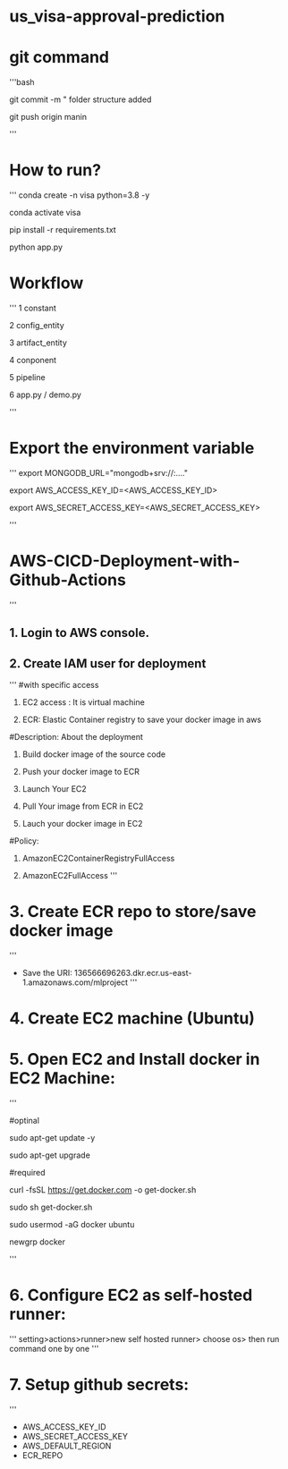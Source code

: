 # us_visa-approval-prediction

# git command

'''bash

git commit -m " folder structure added

git push origin manin

'''
# How to run?
'''
conda create -n visa python=3.8 -y

conda activate visa

pip install -r requirements.txt

python app.py



# Workflow

'''
1 constant

2 config_entity

3 artifact_entity

4 conponent

5 pipeline

6 app.py / demo.py

'''



# Export the environment variable

'''
export MONGODB_URL="mongodb+srv://<username>:<password>...."

export AWS_ACCESS_KEY_ID=<AWS_ACCESS_KEY_ID>

export AWS_SECRET_ACCESS_KEY=<AWS_SECRET_ACCESS_KEY>

'''

# AWS-CICD-Deployment-with-Github-Actions

'''

## 1. Login to AWS console.

## 2. Create IAM user for deployment

'''
#with specific access

1. EC2 access : It is virtual machine

2. ECR: Elastic Container registry to save your docker image in aws


#Description: About the deployment

1. Build docker image of the source code

2. Push your docker image to ECR

3. Launch Your EC2 

4. Pull Your image from ECR in EC2

5. Lauch your docker image in EC2

#Policy:

1. AmazonEC2ContainerRegistryFullAccess

2. AmazonEC2FullAccess
'''

# 3. Create ECR repo to store/save docker image

'''
- Save the URI: 136566696263.dkr.ecr.us-east-1.amazonaws.com/mlproject
'''

# 4. Create EC2 machine (Ubuntu)

# 5. Open EC2 and Install docker in EC2 Machine:

'''

#optinal

sudo apt-get update -y

sudo apt-get upgrade

#required

curl -fsSL https://get.docker.com -o get-docker.sh

sudo sh get-docker.sh

sudo usermod -aG docker ubuntu

newgrp docker

'''
# 6. Configure EC2 as self-hosted runner:

'''
setting>actions>runner>new self hosted runner> choose os> then run command one by one
'''


# 7. Setup github secrets:

'''

- AWS_ACCESS_KEY_ID
- AWS_SECRET_ACCESS_KEY
- AWS_DEFAULT_REGION
- ECR_REPO